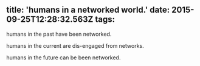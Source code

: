 title: 'humans in a networked world.'
date: 2015-09-25T12:28:32.563Z
tags:
---
humans in the past have been networked.

humans in the current are dis-engaged from networks.

humans in the future can be been networked.
